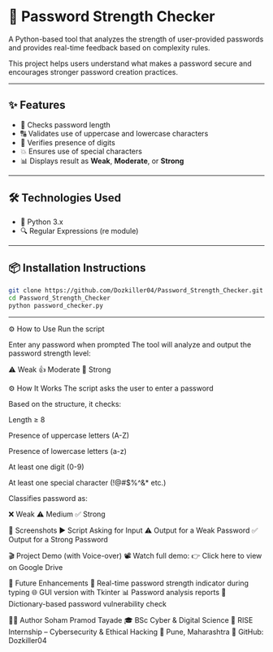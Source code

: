# 🔐 Password Strength Checker

A Python-based tool that analyzes the strength of user-provided passwords and provides real-time feedback based on complexity rules.

This project helps users understand what makes a password secure and encourages stronger password creation practices.

---

## ✨ Features

- 🧠 Checks password length
- 🔠 Validates use of uppercase and lowercase characters
- 🔢 Verifies presence of digits
- 💥 Ensures use of special characters
- 📊 Displays result as **Weak**, **Moderate**, or **Strong**

---

## 🛠️ Technologies Used

- 🐍 Python 3.x
- 🔍 Regular Expressions (re module)

---

## 📦 Installation Instructions

```bash
git clone https://github.com/Dozkiller04/Password_Strength_Checker.git
cd Password_Strength_Checker
python password_checker.py
```

---

⚙️ How to Use
Run the script

Enter any password when prompted
The tool will analyze and output the password strength level:

⚠️ Weak
👍 Moderate
💪 Strong

⚙️ How It Works
The script asks the user to enter a password

Based on the structure, it checks:

Length ≥ 8

Presence of uppercase letters (A-Z)

Presence of lowercase letters (a-z)

At least one digit (0-9)

At least one special character (!@#$%^&* etc.)

Classifies password as:

❌ Weak
⚠️ Medium
✅ Strong

📸 Screenshots
▶️ Script Asking for Input
⚠️ Output for a Weak Password
✅ Output for a Strong Password


🎬 Project Demo (with Voice-over)
📽️ Watch full demo:
👉 Click here to view on Google Drive

🚀 Future Enhancements
🔁 Real-time password strength indicator during typing
🌐 GUI version with Tkinter
📊 Password analysis reports
🧠 Dictionary-based password vulnerability check

👨‍💻 Author
Soham Pramod Tayade
🎓 BSc Cyber & Digital Science
🏢 RISE Internship – Cybersecurity & Ethical Hacking
📍 Pune, Maharashtra
🔗 GitHub: Dozkiller04
